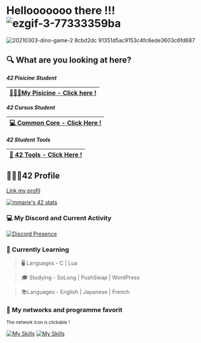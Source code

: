 # Hellooooooo there !!! ![ezgif-3-77333359ba](https://github.com/meloo244/meloo244/assets/24722598/effe9acf-fcb8-4863-ae81-ca715ffa7256)
![20210303-dino-game-2 8cbd2dc 91351d5ac9153c4fc6ede3603c6fd687](https://github.com/meloo244/meloo244/assets/24722598/65451510-c00c-4f53-9053-927a61384e44)

## 🔍 What are you looking at here?

***42 Pisicine Student***

|[🧑🏻‍💻My Pisicine - Click here !]( https://github.com/koodjy/42-Piscine-C )|
|------------------------------------------------------------|

***42 Cursus Student***

|[💻 Common Core - Click Here !]( https://github.com/koodjy/CommonCore )|
|------------------------------------------------------------|

***42 Student Tools***

|[🔨 42 Tools - Click Here !]( https://github.com/meloo244/42Tools )|
|------------------------------------------------------------|

## 🧑🏻‍🎓42 Profile
[Link my profil]( https://profile.intra.42.fr/users/mmarie )

[![mmarie's 42 stats](https://badge.mediaplus.ma/starryblue/chbouthe?1337Badge=off&UM6P=off)](https://github.com/oakoudad/badge42)


### 💻 My Discord and Current Activity
[![Discord Presence](https://lanyard.cnrad.dev/api/425262676470530049)](https://discord.com/users/425262676470530049)

### 🥀 Currently Learning 

> 🖥️ Languages - C | Lua 

> 🎓 Studying - SoLong | PushSwap | WordPress

> 📚Languages  - English | Japanese | French

### 📱 My networks and programme favorit

<sub>The network icon is clickable !</sub>

[![My Skills](https://skillicons.dev/icons?i=discord)](https://discord.com/users/425262676470530049)
[![My Skills](https://skillicons.dev/icons?i=vscode,blender,github,lua)]()

